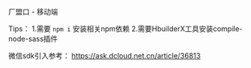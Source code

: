 厂盟口 - 移动端

Tips：
1.需要 `npm i` 安装相关npm依赖
2.需要HbuilderX工具安装compile-node-sass插件

微信sdk引入参考： https://ask.dcloud.net.cn/article/36813